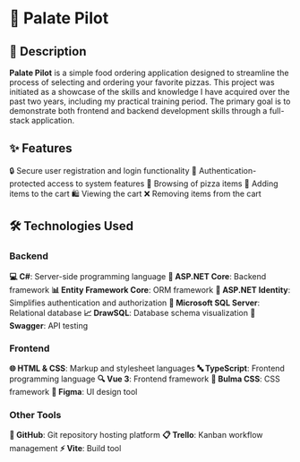 # 🍕 Palate Pilot

## 📜 Description

**Palate Pilot** is a simple food ordering application designed to streamline the process of selecting and ordering your favorite pizzas. This project was initiated as a showcase of the skills and knowledge I have acquired over the past two years, including my practical training period. The primary goal is to demonstrate both frontend and backend development skills through a full-stack application.

## ✨ Features

  🔒 Secure user registration and login functionality
  🔑 Authentication-protected access to system features
  🍕 Browsing of pizza items
  🛒 Adding items to the cart
  🛍️ Viewing the cart
  ❌ Removing items from the cart

## 🛠️ Technologies Used

### Backend

  **💻 C#**: Server-side programming language
  **🔧 ASP.NET Core**: Backend framework
  **📊 Entity Framework Core**: ORM framework
  **🔐 ASP.NET Identity**: Simplifies authentication and authorization
  **💾 Microsoft SQL Server**: Relational database
  **📈 DrawSQL**: Database schema visualization
  **🧪 Swagger**: API testing

### Frontend

  **🌐 HTML & CSS**: Markup and stylesheet languages
  **🔤 TypeScript**: Frontend programming language
  **🔍 Vue 3**: Frontend framework
  **🎨 Bulma CSS**: CSS framework
  **🎨 Figma**: UI design tool

### Other Tools

  **🐙 GitHub**: Git repository hosting platform
  **📋 Trello**: Kanban workflow management
  **⚡ Vite**: Build tool
